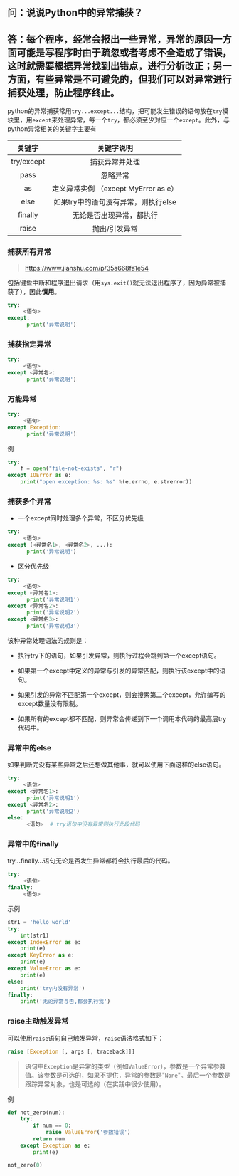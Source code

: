 ## 问：说说Python中的异常捕获？

## 答：每个程序，经常会报出一些异常，异常的原因一方面可能是写程序时由于疏忽或者考虑不全造成了错误，这时就需要根据异常找到出错点，进行分析改正；另一方面，有些异常是不可避免的，但我们可以对异常进行捕获处理，防止程序终止。

python的异常捕获常用`try...except...`结构，把可能发生错误的语句放在`try`模块里，用`except`来处理异常，每一个`try`，都必须至少对应一个`except`。此外，与python异常相关的关键字主要有

| 关键字 | 关键字说明 |
| :-: | :-: |
| try/except | 捕获异常并处理 |
| pass       | 忽略异常 |
| as         | 定义异常实例 （except MyError as e）|
| else       | 如果try中的语句没有异常，则执行else |
| finally    | 无论是否出现异常，都执行 |
| raise      | 抛出/引发异常 |


### 捕获所有异常
> https://www.jianshu.com/p/35a668fa1e54

包括键盘中断和程序退出请求（用`sys.exit()`就无法退出程序了，因为异常被捕获了），因此**慎用**。

```py
try:
     <语句>
except:
      print('异常说明')
```

### 捕获指定异常
```py
try:
     <语句>
except <异常名>:
      print('异常说明')
```

### 万能异常
```py
try:
     <语句>
except Exception:
      print('异常说明')
```

例

```py
try:
    f = open("file-not-exists", "r")
except IOError as e:
    print("open exception: %s: %s" %(e.errno, e.strerror))
```

### 捕获多个异常

- 一个except同时处理多个异常，不区分优先级

```py
try:
     <语句>
except (<异常名1>, <异常名2>, ...):
      print('异常说明')
```

- 区分优先级
```py
try:
     <语句>
except <异常名1>:
      print('异常说明1')
except <异常名2>:
      print('异常说明2')
except <异常名3>:
      print('异常说明3')
```
该种异常处理语法的规则是：

   - 执行try下的语句，如果引发异常，则执行过程会跳到第一个except语句。

   - 如果第一个except中定义的异常与引发的异常匹配，则执行该except中的语句。

   - 如果引发的异常不匹配第一个except，则会搜索第二个except，允许编写的except数量没有限制。

   - 如果所有的except都不匹配，则异常会传递到下一个调用本代码的最高层try代码中。


### 异常中的else
如果判断完没有某些异常之后还想做其他事，就可以使用下面这样的else语句。
```py
try:
     <语句>
except <异常名1>:
      print('异常说明1')
except <异常名2>:
      print('异常说明2')
else:
      <语句>  # try语句中没有异常则执行此段代码
```

### 异常中的finally
try...finally...语句无论是否发生异常都将会执行最后的代码。
```py
try:
     <语句>
finally:
     <语句>
```

示例
```py
str1 = 'hello world'
try:
    int(str1)
except IndexError as e:
    print(e)
except KeyError as e:
    print(e)
except ValueError as e:
    print(e)
else:
    print('try内没有异常')
finally:
    print('无论异常与否,都会执行我')
```

### raise主动触发异常
可以使用`raise`语句自己触发异常，`raise`语法格式如下：
```py
raise [Exception [, args [, traceback]]]
```
> 语句中`Exception`是异常的类型（例如`ValueError`），参数是一个异常参数值。该参数是可选的，如果不提供，异常的参数是"`None`"。最后一个参数是跟踪异常对象，也是可选的（在实践中很少使用）。

例
```py
def not_zero(num):
    try:
        if num == 0:
            raise ValueError('参数错误')
        return num
    except Exception as e:
        print(e)

not_zero(0)
```